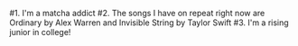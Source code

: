 #1. I'm a matcha addict
#2. The songs I have on repeat right now are Ordinary by Alex Warren and Invisible String by Taylor Swift
#3. I'm a rising junior in college!
